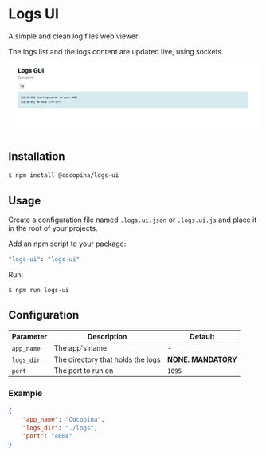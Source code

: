 # Logs UI
A simple and clean log files web viewer.

The logs list and the logs content are updated live, using sockets.

![Example](./example.png "Example")

## Installation

```sh
$ npm install @cocopina/logs-ui
```

## Usage
Create a configuration file named `.logs.ui.json` or `.logs.ui.js` and place it in the root of your projects.

Add an npm script to your package:
```sh
"logs-ui": "logs-ui"
```

Run:
```sh
$ npm run logs-ui
```

## Configuration

| Parameter | Description | Default |
| --------- | ----------- | ------- |
| `app_name`  | The app's name | -    |
| `logs_dir`  | The directory that holds the logs | **NONE. MANDATORY** |
| `port` | The port to run on | `1095` |

### Example
```json
{
	"app_name": "Cocopina",
	"logs_dir": "./logs",
	"port": "4004"
}
```
